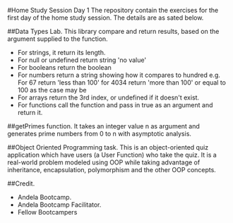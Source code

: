 #Home Study Session Day 1
The repository contain the exercises for the first day of the home study session. The details are as sated below.

##Data Types Lab.
This library compare and return results, based on the argument supplied to the function. 
* For strings, it return its length.
* For null or undefined return string 'no value'
* For booleans return the boolean
* For numbers return a string showing how it compares to hundred e.g. For 67 return 'less than 100' for 4034 return 'more than 100' or equal to 100 as the case may be
* For arrays return the 3rd index, or undefined if it doesn't exist.
* For functions call the function and pass in true as an argument and return it.


##getPrimes function.
It takes an integer value n as argument and generates prime numbers from 0 to n with asymptotic analysis.

##Object Oriented Programming task.
This is an object-oriented quiz application which have users (a User Function) who take the quiz. It is a real-world problem modeled using OOP while taking advantage of inheritance, encapsulation, polymorphism and the other OOP concepts.

##Credit.
* Andela Bootcamp.
* Andela Bootcamp Facilitator.
* Fellow Bootcampers
 